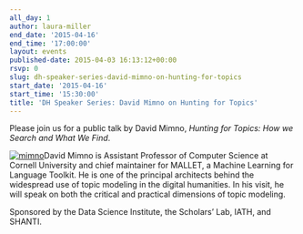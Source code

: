 ```yaml
---
all_day: 1
author: laura-miller
end_date: '2015-04-16'
end_time: '17:00:00'
layout: events
published-date: 2015-04-03 16:13:12+00:00
rsvp: 0
slug: dh-speaker-series-david-mimno-on-hunting-for-topics
start_date: '2015-04-16'
start_time: '15:30:00'
title: 'DH Speaker Series: David Mimno on Hunting for Topics'
---
```


Please join us for a public talk by David Mimno, _Hunting for Topics: How we Search and What We Find_.

[![mimno](http://scholarslab.org/wp-content/uploads/2015/04/mimno-110x110.jpeg)](http://scholarslab.org/wp-content/uploads/2015/04/mimno.jpeg)David Mimno is Assistant Professor of Computer Science at Cornell University and chief maintainer for MALLET, a Machine Learning for Language Toolkit. He is one of the principal architects behind the widespread use of topic modeling in the digital humanities. In his visit, he will speak on both the critical and practical dimensions of topic modeling.

Sponsored by the Data Science Institute, the Scholars’ Lab, IATH, and SHANTI.
